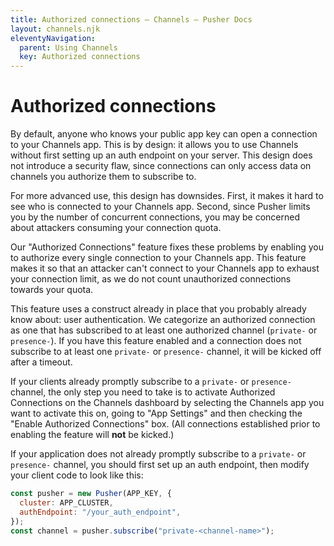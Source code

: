 ```yaml
---
title: Authorized connections — Channels — Pusher Docs
layout: channels.njk
eleventyNavigation:
  parent: Using Channels
  key: Authorized connections
---
```


# Authorized connections

By default, anyone who knows your public app key can open a connection to your Channels app. This is by design: it allows you to use Channels without first setting up an auth endpoint on your server. This design does not introduce a security flaw, since connections can only access data on channels you authorize them to subscribe to.

For more advanced use, this design has downsides. First, it makes it hard to see who is connected to your Channels app. Second, since Pusher limits you by the number of concurrent connections, you may be concerned about attackers consuming your connection quota.

Our "Authorized Connections" feature fixes these problems by enabling you to authorize every single connection to your Channels app. This feature makes it so that an attacker can't connect to your Channels app to exhaust your connection limit, as we do not count unauthorized connections towards your quota.

This feature uses a construct already in place that you probably already know about: user authentication. We categorize an authorized connection as one that has subscribed to at least one authorized channel (`private-` or `presence-`). If you have this feature enabled and a connection does not subscribe to at least one `private-` or `presence-` channel, it will be kicked off after a timeout.

If your clients already promptly subscribe to a `private-` or `presence-` channel, the only step you need to take is to activate Authorized Connections on the Channels dashboard by selecting the Channels app you want to activate this on, going to "App Settings" and then checking the "Enable Authorized Connections" box. (All connections established prior to enabling the feature will **not** be kicked.)

If your application does not already promptly subscribe to a `private-` or
`presence-` channel, you should first set up an auth endpoint, then modify your client code to look like this:

```js
const pusher = new Pusher(APP_KEY, {
  cluster: APP_CLUSTER,
  authEndpoint: "/your_auth_endpoint",
});
const channel = pusher.subscribe("private-<channel-name>");
```
